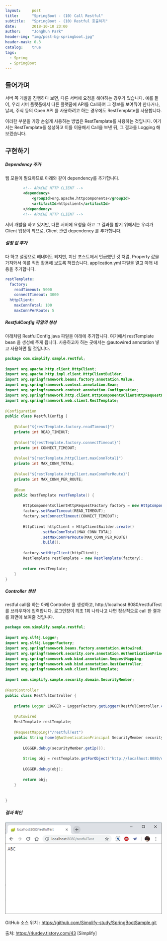 ```yaml
---
layout:     post
title:      "SpringBoot - (10) Call Restful"
subtitle:   "SpringBoot - (10) Restful 호출하기"
date:       2018-10-10 23:00
author:     "Jonghun Park"
header-img: "img/post-bg-springboot.jpg"
header-mask: 0.3
catalog:    true
tags:
  - Spring
  - SpringBoot
---
```


## 들어가며

서버 쪽 개발을 진행하다 보면, 다른 서버에 요청을 해야하는 경우가 있습니다. 예를 들어, 우리 서버 플랫폼에서 다른 플랫폼에 API를 Call하여 그 정보를 보여줘야 한다거나, 날씨, 주식 등의 Open API 를 사용하려고 하는 경우에도 RestTemplate를 사용합니다. 

이러한 부분을 가장 손쉽게 사용하는 방법은 RestTemplate를 사용하는 것입니다. 여기서는 RestTemplate를 생성하고 이를 이용해서 Call을 보낸 뒤, 그 결과를 Logging 해 보겠습니다. 


## 구현하기

##### Dependency 추가

웹 모듈이 필요하므로 아래와 같이 dependency를 추가합니다.

```xml
        <!-- APACHE HTTP CLIENT -->
        <dependency>
            <groupId>org.apache.httpcomponents</groupId>
            <artifactId>httpclient</artifactId>
        </dependency>
        <!-- APACHE HTTP CLIENT -->
```

서버 개발을 하고 있지만, 다른 서버에 요청을 하고 그 결과를 받기 위해서는 우리가 Client 입장이 되므로, Client 관련 dependency 를 추가합니다.

##### 설정 값 추가

다 하고 설정으로 빼내어도 되지만, 지난 포스트에서 언급했던 것 처럼, Property 값을 가져와서 이를 직접 활용해 보도록 하겠습니다. application.yml 파일을 열고 아래 내용을 추가합니다.

```yml
restTemplate:
  factory:
    readTimeout: 5000 
    connectTimeout: 3000
  httpClient:
    maxConnTotal: 100
    maxConnPerRoute: 5 
```

##### RestfulConfig 파일의 생성

아래처럼 RestfulConfig.java 파일을 아래에 추가합니다. 여기에서 restTemplate bean 을 생성해 주게 됩니다. 사용하고자 하는 곳에서는 @autowired annotation 넣고 사용하면 될 것입니다. 

```java 
package com.simplify.sample.restful;
 
import org.apache.http.client.HttpClient;
import org.apache.http.impl.client.HttpClientBuilder;
import org.springframework.beans.factory.annotation.Value;
import org.springframework.context.annotation.Bean;
import org.springframework.context.annotation.Configuration;
import org.springframework.http.client.HttpComponentsClientHttpRequestFactory;
import org.springframework.web.client.RestTemplate;
 
@Configuration
public class RestfulConfig {
 
    @Value("${restTemplate.factory.readTimeout}")
    private int READ_TIMEOUT;
    
    @Value("${restTemplate.factory.connectTimeout}")
    private int CONNECT_TIMEOUT;
    
    @Value("${restTemplate.httpClient.maxConnTotal}")
    private int MAX_CONN_TOTAL;
    
    @Value("${restTemplate.httpClient.maxConnPerRoute}")
    private int MAX_CONN_PER_ROUTE;
    
    @Bean
    public RestTemplate restTemplate() {
        
        HttpComponentsClientHttpRequestFactory factory = new HttpComponentsClientHttpRequestFactory();
        factory.setReadTimeout(READ_TIMEOUT); 
        factory.setConnectTimeout(CONNECT_TIMEOUT); 
        
        HttpClient httpClient = HttpClientBuilder.create() 
                .setMaxConnTotal(MAX_CONN_TOTAL) 
                .setMaxConnPerRoute(MAX_CONN_PER_ROUTE) 
                .build();
 
        factory.setHttpClient(httpClient);
        RestTemplate restTemplate = new RestTemplate(factory);
 
        return restTemplate;
    }
}
```

##### Controller 생성

restful call을 하는 아래 Controller 를 생성하고, http://localhost:8080/restfulTest 를 브라우저에 입력합니다. 로그인창이 최초 1회 나타나고 나면 정상적으로 call 한 결과를 화면에 보여줄 것입니다. 

```java
package com.simplify.sample.restful;
 
import org.slf4j.Logger;
import org.slf4j.LoggerFactory;
import org.springframework.beans.factory.annotation.Autowired;
import org.springframework.security.core.annotation.AuthenticationPrincipal;
import org.springframework.web.bind.annotation.RequestMapping;
import org.springframework.web.bind.annotation.RestController;
import org.springframework.web.client.RestTemplate;
 
import com.simplify.sample.security.domain.SecurityMember;
 
@RestController
public class RestfulController {
 
    private Logger LOGGER = LoggerFactory.getLogger(RestfulController.class);
    
    @Autowired
    RestTemplate restTemplate;
    
    @RequestMapping("/restfulTest")
    public String home(@AuthenticationPrincipal SecurityMember securityMember) {
        
        LOGGER.debug(securityMember.getIp());
        
        String obj = restTemplate.getForObject("http://localhost:8080/openapi/readUser/abc", String.class);
        
        LOGGER.debug(obj);
        
        return obj;
    }
    
    
}
```

##### 결과 확인

![](/img/post/2018-10-10-spring-boot-10-restful-module/spring-boot-10-restful-module-00001.png)


GitHub 소스 위치 : https://github.com/Simplify-study/SpringBootSample.git

출처: https://4urdev.tistory.com/43 [Simplify]